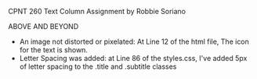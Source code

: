CPNT 260
Text Column Assignment
by Robbie Soriano

ABOVE AND BEYOND
- An image not distorted or pixelated: At Line 12 of the html file, The icon for the text is shown.
- Letter Spacing was added: at Line 86 of the styles.css, I've added 5px of letter spacing to the .title and .subtitle classes
